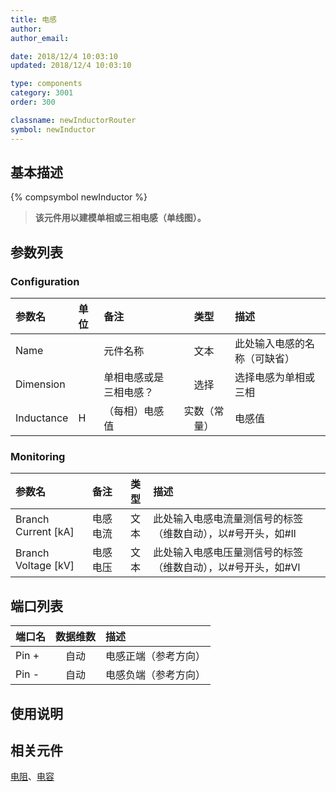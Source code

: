 ```yaml
---
title: 电感
author:
author_email:

date: 2018/12/4 10:03:10
updated: 2018/12/4 10:03:10

type: components
category: 3001
order: 300

classname: newInductorRouter
symbol: newInductor
---
```


## 基本描述

{% compsymbol newInductor %}

> **该元件用以建模单相或三相电感（单线图）。**

## 参数列表

### Configuration

| 参数名     | 单位 | 备注                   |     类型     | 描述                         |
| :--------- | :--- | :--------------------- | :----------: | :--------------------------- |
| Name       |      | 元件名称               |     文本     | 此处输入电感的名称（可缺省） |
| Dimension  |      | 单相电感或是三相电感？ |     选择     | 选择电感为单相或三相         |
| Inductance | H    | （每相）电感值         | 实数（常量） | 电感值                       |

### Monitoring

| 参数名                | 备注     | 类型 | 描述                                                         |
| :-------------------- | :------- | :--: | :----------------------------------------------------------- |
| Branch Current \[kA\] | 电感电流 | 文本 | 此处输入电感电流量测信号的标签（维数自动），以#号开头，如#Il |
| Branch Voltage \[kV\] | 电感电压 | 文本 | 此处输入电感电压量测信号的标签（维数自动），以#号开头，如#Vl |

## 端口列表

| 端口名 | 数据维数 | 描述                 |
| :----- | :------: | :------------------- |
| Pin +  |   自动   | 电感正端（参考方向） |
| Pin -  |   自动   | 电感负端（参考方向） |

## 使用说明

## 相关元件

[电阻](compnewResistorRouter.html)、[电容](compnewCapacitorRouter.html)
